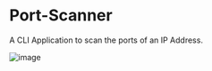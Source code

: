 # Port-Scanner

A CLI Application to scan the ports of an IP Address.

![image](https://user-images.githubusercontent.com/83164321/196119331-3325cc30-f345-4111-8ca8-6b66c515ff95.png)
